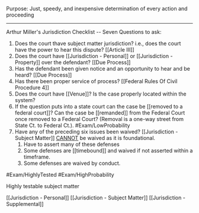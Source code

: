 Purpose:  Just, speedy, and inexpensive determination of every action and proceeding

---

Arthur Miller's Jurisdiction Checklist -- Seven Questions to ask:
1. Does the court thave subject matter jurisdiction?  i.e., does the court have the power to hear this dispute? [[Article III]]
2. Does the court have [[Jurisdiction - Personal]] or [[Jurisdiction - Property]] over the defendant? [[Due Process]]
3. Has the defendant been given notice and an opportunity to hear and be heard? [[Due Process]]
4. Has there been proper service of process? [[Federal Rules Of Civil Procedure 4]]
5. Does the court have [[Venue]]? Is the case properly located within the system?
6. If the question puts into a state court can the case be [[removed to a federal court]]?  Can the case be [[remanded]] from the Federal Court once removed to a Federal Court?  (Removal is a one-way street from State Ct. to Federal Ct.). #Exam/LowProbability
7. Have any of the preceding six issues been waived?  [[Jurisdiction - Subject Matter]] <u>CANNOT</u> be waived as it is foundational.  
	1. Have to assert many of these defenses
	2. Some defenses are [[timebound]] and waived if not asserted within a timeframe.
	5. Some defenses are waived by conduct.

#Exam/HighlyTested
#Exam/HighProbability 

Highly testable subject matter



[[Jurisdiction - Personal]]
[[Jurisdiction - Subject Matter]]
[[Jurisdiction - Supplemental]]